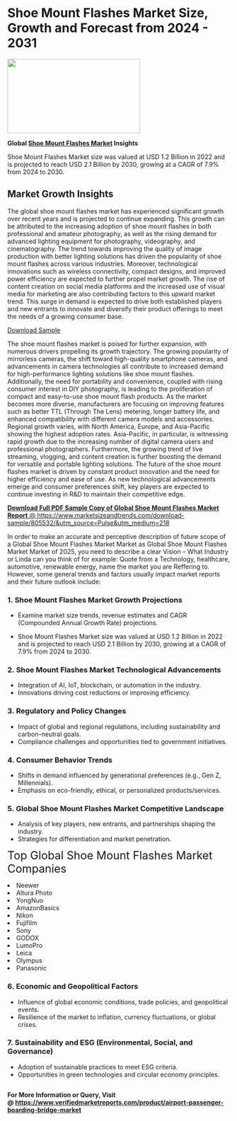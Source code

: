 <H1>Shoe Mount Flashes Market Size, Growth and Forecast from 2024 - 2031</H1><img class="aligncenter size-medium wp-image-584254" src="https://thirdeyenews.in/wp-content/uploads/2024/09/Global-Market-Research-300x168.jpeg" alt="" width="300" height="168" /><p><strong>Global&nbsp;<a href="https://www.marketsizeandtrends.com/download-sample/805532/&amp;utm_source=Pulse&amp;utm_medium=218">Shoe Mount Flashes Market</a> Insights</strong></p><p>Shoe Mount Flashes Market size was valued at USD 1.2 Billion in 2022 and is projected to reach USD 2.1 Billion by 2030, growing at a CAGR of 7.9% from 2024 to 2030.</p><p><h2>Market Growth Insights</h2> <p>The global shoe mount flashes market has experienced significant growth over recent years and is projected to continue expanding. This growth can be attributed to the increasing adoption of shoe mount flashes in both professional and amateur photography, as well as the rising demand for advanced lighting equipment for photography, videography, and cinematography. The trend towards improving the quality of image production with better lighting solutions has driven the popularity of shoe mount flashes across various industries. Moreover, technological innovations such as wireless connectivity, compact designs, and improved power efficiency are expected to further propel market growth. The rise of content creation on social media platforms and the increased use of visual media for marketing are also contributing factors to this upward market trend. This surge in demand is expected to drive both established players and new entrants to innovate and diversify their product offerings to meet the needs of a growing consumer base. </p> <p><a href="#">Download Sample</a></p> <p>The shoe mount flashes market is poised for further expansion, with numerous drivers propelling its growth trajectory. The growing popularity of mirrorless cameras, the shift toward high-quality smartphone cameras, and advancements in camera technologies all contribute to increased demand for high-performance lighting solutions like shoe mount flashes. Additionally, the need for portability and convenience, coupled with rising consumer interest in DIY photography, is leading to the proliferation of compact and easy-to-use shoe mount flash products. As the market becomes more diverse, manufacturers are focusing on improving features such as better TTL (Through The Lens) metering, longer battery life, and enhanced compatibility with different camera models and accessories. Regional growth varies, with North America, Europe, and Asia-Pacific showing the highest adoption rates. Asia-Pacific, in particular, is witnessing rapid growth due to the increasing number of digital camera users and professional photographers. Furthermore, the growing trend of live streaming, vlogging, and content creation is further boosting the demand for versatile and portable lighting solutions. The future of the shoe mount flashes market is driven by constant product innovation and the need for higher efficiency and ease of use. As new technological advancements emerge and consumer preferences shift, key players are expected to continue investing in R&D to maintain their competitive edge. <p><a href="#"></p><p><span class=""><strong>Download Full PDF Sample Copy of Global Shoe Mount Flashes Market Report</strong> @ <a href="https://www.marketsizeandtrends.com/download-sample/805532/&amp;utm_source=Pulse&amp;utm_medium=218" target="_blank">https://www.marketsizeandtrends.com/download-sample/805532/&amp;utm_source=Pulse&amp;utm_medium=218</a></span></p><p>In order to make an accurate and perceptive description of future scope of a Global&nbsp;Shoe Mount Flashes Market Market as Global&nbsp;Shoe Mount Flashes Market Market of 2025, you need to describe a clear Vision &ndash; What Industry or Linda can you think of for example: Quote from a Technology, healthcare, automotive, renewable energy, name the market you are Reffering to. However, some general trends and factors usually impact market reports and their future outlook include:</p><h3>1.&nbsp;<strong>Shoe Mount Flashes Market Growth Projections</strong></h3><ul><li>Examine market size trends, revenue estimates and CAGR (Compounded Annual Growth Rate) projections.</li><li><p>Shoe Mount Flashes Market size was valued at USD 1.2 Billion in 2022 and is projected to reach USD 2.1 Billion by 2030, growing at a CAGR of 7.9% from 2024 to 2030.</p></li></ul><h3>2.&nbsp;<strong>Shoe Mount Flashes Market Technological Advancements</strong></h3><ul><li>Integration of AI, IoT, blockchain, or automation in the industry.</li><li>Innovations driving cost reductions or improving efficiency.</li></ul><h3>3.&nbsp;<strong>Regulatory and Policy Changes</strong></h3><ul><li>Impact of global and regional regulations, including sustainability and carbon-neutral goals.</li><li>Compliance challenges and opportunities tied to government initiatives.</li></ul><h3>4.&nbsp;<strong>Consumer Behavior Trends</strong></h3><ul><li>Shifts in demand influenced by generational preferences (e.g., Gen Z, Millennials).</li><li>Emphasis on eco-friendly, ethical, or personalized products/services.</li></ul><h3>5.&nbsp;<strong>Global Shoe Mount Flashes Market Competitive Landscape</strong></h3><ul><li>Analysis of key players, new entrants, and partnerships shaping the industry.</li><li>Strategies for differentiation and market penetration.</li></ul><p data-pm-slice="1 1 []"><span style="color: inherit; font-family: inherit; font-size: 25px;">Top Global Shoe Mount Flashes Market Companies</span></p><div class="" data-test-id=""><p><li>Neewer</li><li> Altura Photo</li><li> YongNuo</li><li> AmazonBasics</li><li> Nikon</li><li> Fujifilm</li><li> Sony</li><li> GODOX</li><li> LumoPro</li><li> Leica</li><li> Olympus</li><li> Panasonic</li></p></div><h3>6.&nbsp;<strong>Economic and Geopolitical Factors</strong></h3><ul><li>Influence of global economic conditions, trade policies, and geopolitical events.</li><li>Resilience of the market to inflation, currency fluctuations, or global crises.</li></ul><h3>7.&nbsp;<strong>Sustainability and ESG (Environmental, Social, and Governance)</strong></h3><ul><li>Adoption of sustainable practices to meet ESG criteria.</li><li>Opportunities in green technologies and circular economy principles.</li></ul><h2><strong style="font-size: 14px;">For More Information or Query, Visit @&nbsp;</strong><a style="background-color: #ffffff; font-size: 14px;" href="https://www.marketsizeandtrends.com/report/shoe-mount-flashes-market/" target="_blank">https://www.verifiedmarketreports.com/product/airport-passenger-boarding-bridge-market</a></h2>

